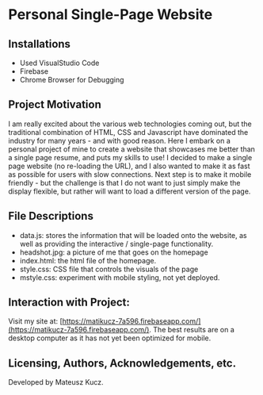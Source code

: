 # Personal Single-Page Website
## Installations
- Used VisualStudio Code
- Firebase
- Chrome Browser for Debugging

## Project Motivation
I am really excited about the various web technologies coming out, but the traditional combination of HTML, CSS and Javascript have dominated the industry for many years - and with good reason. Here I embark on a personal project of mine to create a website that showcases me better than a single page resume, and puts my skills to use! I decided to make a single page website (no re-loading the URL), and I also wanted to make it as fast as possible for users with slow connections. Next step is to make it mobile friendly - but the challenge is that I do not want to just simply make the display flexible, but rather will want to load a different version of the page.

## File Descriptions
- data.js: stores the information that will be loaded onto the website, as well as providing the interactive / single-page functionality.
- headshot.jpg: a picture of me that goes on the homepage
- index.html: the html file of the homepage.
- style.css: CSS file that controls the visuals of the page
- mstyle.css: experiment with mobile styling, not yet deployed.

## Interaction with Project:
Visit my site at: [https://matikucz-7a596.firebaseapp.com/](https://matikucz-7a596.firebaseapp.com/). The best results are on a desktop computer as it has not yet been optimized for mobile.

## Licensing, Authors, Acknowledgements, etc.
Developed by Mateusz Kucz.
